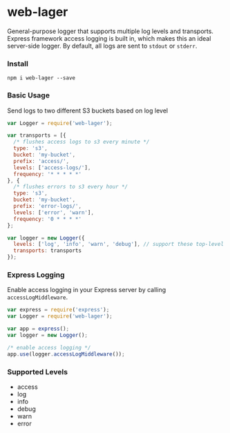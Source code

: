 # web-lager

General-purpose logger that supports multiple log levels and transports.  Express framework access logging is built in, which makes this an ideal server-side logger.  By default, all logs are sent to `stdout` or `stderr`.

### Install
```
npm i web-lager --save
```

### Basic Usage
Send logs to two different S3 buckets based on log level
```javascript
var Logger = require('web-lager');

var transports = [{
  /* flushes access logs to s3 every minute */
  type: 's3',
  bucket: 'my-bucket',
  prefix: 'access/',
  levels: ['access-logs/'],
  frequency: '* * * * *'  
}, {
  /* flushes errors to s3 every hour */
  type: 's3',
  bucket: 'my-bucket',
  prefix: 'error-logs/',
  levels: ['error', 'warn'],
  frequency: '0 * * * *'  
};

var logger = new Logger({
  levels: ['log', 'info', 'warn', 'debug'], // support these top-level types
  transports: transports
});

```

### Express Logging
Enable access logging in your Express server by calling `accessLogMiddleware`.
```javascript
var express = require('express');
var Logger = require('web-lager');

var app = express();
var logger = new Logger();

/* enable access logging */
app.use(logger.accessLogMiddleware()); 
```

### Supported Levels
- access
- log
- info
- debug
- warn
- error
